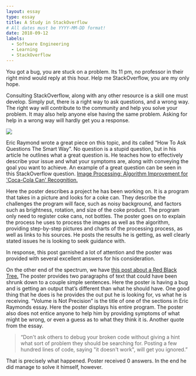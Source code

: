 ```yaml
---
layout: essay
type: essay
title: A Study in StackOverflow
# All dates must be YYYY-MM-DD format!
date: 2018-09-12
labels:
  - Software Engineering
  - Learning
  - StackOverflow
---
```


  You got a bug, you are stuck on a problem. Its 11 pm, no professor in their right mind would reply at this hour. Help me StackOverflow, you are my only hope. 


  Consulting StackOverflow, along with any other resource is a skill one must develop. Simply put, there is a right way to ask questions, and a wrong way. The right way will contribute to the community and help you solve your problem. It may also help anyone else having the same problem. Asking for help in a wrong way will hardly get you a response. 
  
  <img class="ui medium floated image" src="https://www.google.com/url?sa=i&source=images&cd=&ved=2ahUKEwjLlerTyfDkAhUiIzQIHUtXASUQjRx6BAgBEAQ&url=https%3A%2F%2Fwww.nytimes.com%2F2012%2F02%2F05%2Farts%2Fmusic%2Fstones-chieftains-beach-boys-and-el-gran-combo-turn-50.html&psig=AOvVaw0jCBGo87z1O_d-D4cXx3vG&ust=1569659016841334">
  
  Eric Raymond wrote a great piece on this topic, and its called “How To Ask Questions The Smart Way”. No question is a stupid question, but in his article he outlines what a great question is. He teaches how to effectively describe your issue and what your symptoms are, along with conveying the goal you want to achieve. An example of a great question can be seen in this StackOverflow question. [Image Processing: Algorithm Improvement for 'Coca-Cola Can' Recognition.](https://stackoverflow.com/questions/10168686/image-processing-algorithm-improvement-for-coca-cola-can-recognition?rq=1)
  
  
  Here the poster describes a project he has been working on. It is a program that takes in a picture and looks for a coke can. They describe the challenges the program will face, such as noisy background, and factors such as brightness, rotation, and size of the coke product. The program only need to register coke cans, not bottles. The poster goes on to explain the process he uses to process the images as well as the algorithm, providing step-by-step pictures and charts of the processing process, as well as links to his sources. He posts the results he is getting, as well clearly stated issues he is looking to seek guidance with. 


  In response, this post garnished a lot of attention and the poster was provided with several excellent answers for his consideration.
  
  
  On the other end of the spectrum, we have [this post about a Red Black Tree.](https://stackoverflow.com/questions/17697844/red-black-tree-outputting-strange-order?rq=1) The poster provides two paragraphs of text that could have been shrunk down to a couple simple sentences. Here the poster is having a bug and is getting an output that’s different than what he should have. One good thing that he does is he provides the out put he is looking for, vs what he is receiving. “Volume is Not Precision” is the title of one of the sections in Eric Raymonds essay. Here the poster displays his entire program. The poster also does not entice anyone to help him by providing symptoms of what might be wrong, or even a guess as to what they think it is. Another quote from the essay.
  
  > “Don't ask others to debug your broken code without giving a hint what sort of problem they should be searching for. Posting a few hundred lines of code, saying "it doesn't work", will get you ignored.” 
  
  That is precisely what happened. Poster received 0 answers. In the end he did manage to solve it himself, however.

